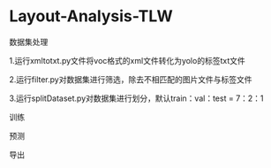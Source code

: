 # Layout-Analysis-TLW
数据集处理

1.运行xmltotxt.py文件将voc格式的xml文件转化为yolo的标签txt文件

2.运行filter.py对数据集进行筛选，除去不相匹配的图片文件与标签文件

3.运行splitDataset.py对数据集进行划分，默认train：val：test = 7：2：1

训练


预测


导出
